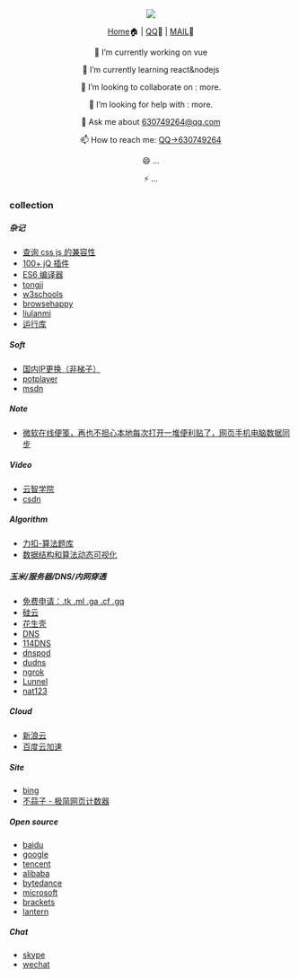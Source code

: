 <div align="center">
  <img src="https://cdn.jsdelivr.net/gh/cxvh/static/gif/20201201042317.webp">

[Home](https://cxvh.com)🏠 | [QQ](http://wpa.qq.com/msgrd?v=3&uin=630749264&site=qq&menu=yes)🤪 | [MAIL](mailto:lvcaodi@hotmail.com)📧


🔭 I’m currently working on vue

🌱 I’m currently learning react&nodejs

👯 I’m looking to collaborate on : more.

🤔 I’m looking for help with : more.

💬 Ask me about [630749264@qq.com](mailto:630749264@qq.com)

📫 How to reach me: [QQ->630749264](http://wpa.qq.com/msgrd?v=3&uin=630749264&site=qq&menu=yes)

😄 ...

⚡ ...

</div>

### collection

##### 杂记
- [查询 css js 的兼容性](https://caniuse.com/)
- [100+ jQ 插件](http://www.ijquery.cn/?cat=2)
- [ES6 编译器](https://google.github.io/traceur-compiler/demo/repl.html)
- [tongji](https://tongji.baidu.com/research/site)
- [w3schools](https://www.w3schools.com/)
- [browsehappy](https://browsehappy.com/)
- [liulanmi](https://liulanmi.com/)
- [运行库](https://www.ali213.net/zhuanti/yxk/)

##### Soft
- [国内IP更换（非梯子）](http://blog.sina.com.cn/u/5265179322)
- [potplayer](http://potplayer.daum.net/?lang=zh_CN)
- [msdn](https://msdn.itellyou.cn/)

##### Note
- [微软在线便笺，再也不担心本地每次打开一堆便利贴了，网页手机电脑数据同步](https://www.onenote.com/stickynotes)

##### Video
- [云智学院](https://abcxueyuan.baidu.com/#/line_course)
- [csdn](https://edu.csdn.net/course)

##### Algorithm
- [力扣-算法题库](https://leetcode-cn.com/problemset/all/)
- [数据结构和算法动态可视化](https://visualgo.net/zh)

##### 玉米/服务器/DNS/内网穿透
- [免费申请：.tk .ml .ga .cf .gq](http://www.dot.tk/zh/index.html)
- [硅云](https://www.vpsor.cn/)
- [花生壳](https://hsk.oray.com/)
- [DNS](https://www.dns.com/)
- [114DNS](http://www.114dns.com/)
- [dnspod](dnspod.cn)
- [dudns](https://dudns.baidu.com/)
- [ngrok](https://ngrok.com/)
- [Lunnel](https://github.com/longXboy/lunnel)
- [nat123](http://www.nat123.com/)

##### Cloud
- [新浪云](https://www.sinacloud.com/)
- [百度云加速](https://su.baidu.com/)

##### Site
- [bing](https://www.bing.com/webmasters/crawlcontrol?siteUrl=https://www.cxvh.com/)
- [不蒜子 - 极简网页计数器](https://busuanzi.ibruce.info/)

##### Open source
- [baidu](https://github.com/baidu)
- [google](https://github.com/google)
- [tencent](https://github.com/tencent)
- [alibaba](https://github.com/alibaba)
- [bytedance](https://github.com/bytedance)
- [microsoft](https://github.com/microsoft)
- [brackets](https://github.com/brackets)
- [lantern](https://github.com/getlantern/lantern/releases)

##### Chat
- [skype](https://web.skype.com/)
- [wechat](https://wx.qq.com/)

